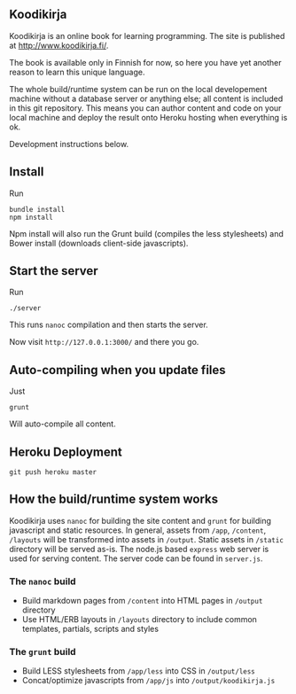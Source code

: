 ## Koodikirja

Koodikirja is an online book for learning programming. The site is published at http://www.koodikirja.fi/.

The book is available only in Finnish for now, so here you have yet another reason to learn this unique language.

The whole build/runtime system can be run on the local developement machine without a database server or anything else; all content is included in this git repository. This means you can author content and code on your local machine and deploy the result onto Heroku hosting when everything is ok.

Development instructions below.

## Install

Run

    bundle install
    npm install

Npm install will also run the Grunt build (compiles the less stylesheets) and Bower install
(downloads client-side javascripts).

## Start the server

Run

    ./server

This runs `nanoc` compilation and then starts the server.

Now visit `http://127.0.0.1:3000/` and there you go.

## Auto-compiling when you update files

Just

    grunt

Will auto-compile all content.

## Heroku Deployment

    git push heroku master

## How the build/runtime system works

Koodikirja uses `nanoc` for building the site content and `grunt` for building javascript and static resources.
In general, assets from `/app`, `/content`, `/layouts` will be transformed into assets in `/output`. Static assets
in `/static` directory will be served as-is. The node.js based `express` web server is used for serving content.
The server code can be found in `server.js`.

### The `nanoc` build

- Build markdown pages from `/content` into HTML pages in `/output` directory
- Use HTML/ERB layouts in `/layouts` directory to include common templates, partials, scripts and styles

### The `grunt` build

- Build LESS stylesheets from `/app/less` into CSS in `/output/less`
- Concat/optimize javascripts from `/app/js` into `/output/koodikirja.js`
